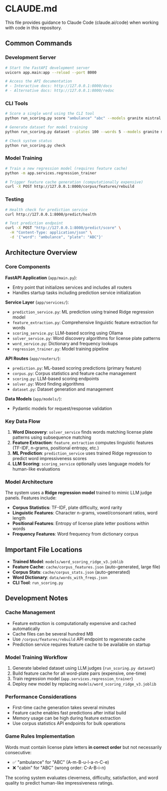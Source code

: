 # CLAUDE.md

This file provides guidance to Claude Code (claude.ai/code) when working with code in this repository.

## Common Commands

### Development Server
```bash
# Start the FastAPI development server
uvicorn app.main:app --reload --port 8000

# Access the API documentation
# - Interactive docs: http://127.0.0.1:8000/docs
# - Alternative docs: http://127.0.0.1:8000/redoc
```

### CLI Tools
```bash
# Score a single word using the CLI tool
python run_scoring.py score "ambulance" "abc" --models granite mistral

# Generate dataset for model training
python run_scoring.py dataset --plates 100 --words 5 --models granite mistral deepseek --output new_dataset.json

# Check system status
python run_scoring.py check
```

### Model Training
```bash
# Train a new regression model (requires feature cache)
python -m app.services.regression_trainer

# Trigger feature cache generation (computationally expensive)
curl -X POST http://127.0.0.1:8000/corpus/features/rebuild
```

### Testing
```bash
# Health check for prediction service
curl http://127.0.0.1:8000/predict/health

# Test prediction endpoint
curl -X POST "http://127.0.0.1:8000/predict/score" \
  -H "Content-Type: application/json" \
  -d '{"word": "ambulance", "plate": "ABC"}'
```

## Architecture Overview

### Core Components

**FastAPI Application** (`app/main.py`):
- Entry point that initializes services and includes all routers
- Handles startup tasks including prediction service initialization

**Service Layer** (`app/services/`):
- `prediction_service.py`: ML prediction using trained Ridge regression model
- `feature_extraction.py`: Comprehensive linguistic feature extraction for words
- `scoring_service.py`: LLM-based scoring using Ollama
- `solver_service.py`: Word discovery algorithms for license plate patterns
- `word_service.py`: Dictionary and frequency lookups
- `regression_trainer.py`: Model training pipeline

**API Routes** (`app/routers/`):
- `prediction.py`: ML-based scoring predictions (primary feature)
- `corpus.py`: Corpus statistics and feature cache management
- `scoring.py`: LLM-based scoring endpoints
- `solver.py`: Word finding algorithms
- `dataset.py`: Dataset generation and management

**Data Models** (`app/models/`):
- Pydantic models for request/response validation

### Key Data Flow

1. **Word Discovery**: `solver_service` finds words matching license plate patterns using subsequence matching
2. **Feature Extraction**: `feature_extraction` computes linguistic features (TF-IDF, n-grams, positional entropy, etc.)
3. **ML Prediction**: `prediction_service` uses trained Ridge regression to predict word impressiveness scores
4. **LLM Scoring**: `scoring_service` optionally uses language models for human-like evaluations

### Model Architecture

The system uses a **Ridge regression model** trained to mimic LLM judge panels. Features include:
- **Corpus Statistics**: TF-IDF, plate difficulty, word rarity
- **Linguistic Features**: Character n-grams, vowel/consonant ratios, word length
- **Positional Features**: Entropy of license plate letter positions within words
- **Frequency Features**: Word frequency from dictionary corpus

## Important File Locations

- **Trained Model**: `models/word_scoring_ridge_v3.joblib`
- **Feature Cache**: `cache/corpus_features.json` (auto-generated, large file)
- **Corpus Stats**: `cache/corpus_stats.json` (auto-generated)
- **Word Dictionary**: `data/words_with_freqs.json`
- **CLI Tool**: `run_scoring.py`

## Development Notes

### Cache Management
- Feature extraction is computationally expensive and cached automatically
- Cache files can be several hundred MB
- Use `/corpus/features/rebuild` API endpoint to regenerate cache
- Prediction service requires feature cache to be available on startup

### Model Training Workflow
1. Generate labeled dataset using LLM judges (`run_scoring.py dataset`)
2. Build feature cache for all word-plate pairs (expensive, one-time)
3. Train regression model (`app.services.regression_trainer`)
4. Deploy new model by replacing `models/word_scoring_ridge_v3.joblib`

### Performance Considerations
- First-time cache generation takes several minutes
- Feature cache enables fast predictions after initial build
- Memory usage can be high during feature extraction
- Use corpus statistics API endpoints for bulk operations

### Game Rules Implementation
Words must contain license plate letters **in correct order** but not necessarily consecutive:
- ✅ "ambulance" for "ABC" (A-m-B-u-l-a-n-C-e)  
- ❌ "cabin" for "ABC" (wrong order: C-A-B-i-n)

The scoring system evaluates cleverness, difficulty, satisfaction, and word quality to predict human-like impressiveness ratings.